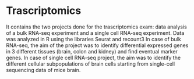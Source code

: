 # Trascriptomics
It contains the two projects done for the trascriptomics exam: data analysis of a bulk RNA-seq experiment and a single cell RNA-seq experiment.
Data was analyzed in R using the libraries Seurat and recount3
In case of bulk RNA-seq, the aim of the project was to identify differential expressed genes in 3 different tissues (brain, colon and kidney) and find eventual marker genes. 
In case of single cell RNA-seq project, the aim  was to identify the different cellular subpopulations of brain cells starting from single-cell sequencing data of mice brain.
